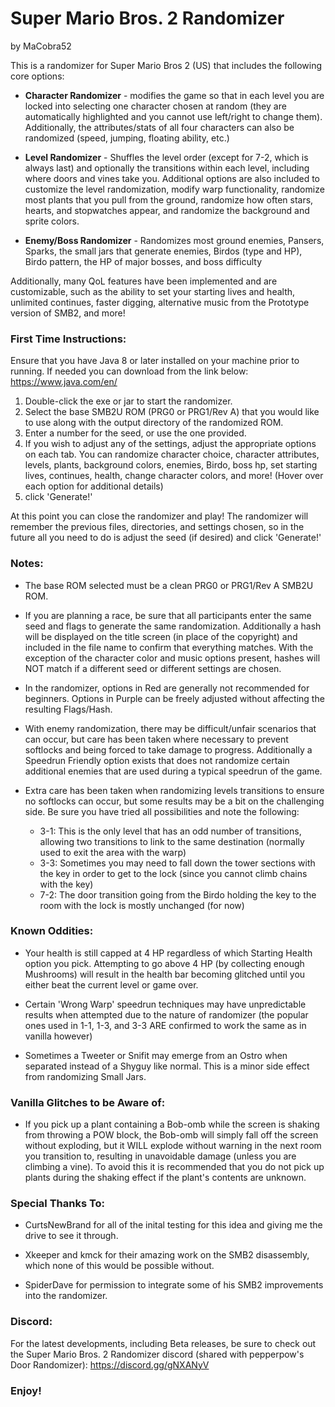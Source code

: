 # Super Mario Bros. 2 Randomizer
by MaCobra52

This is a randomizer for Super Mario Bros 2 (US) that includes the following core options:

- **Character Randomizer** - modifies the game so that in each level you are locked into selecting one character chosen at random (they are automatically highlighted and you cannot use left/right to change them). Additionally, the attributes/stats of all four characters can also be randomized (speed, jumping, floating ability, etc.)

- **Level Randomizer** - Shuffles the level order (except for 7-2, which is always last) and optionally the transitions within each level, including where doors and vines take you. Additional options are also included to customize the level randomization, modify warp functionality, randomize most plants that you pull from the ground, randomize how often stars, hearts, and stopwatches appear, and randomize the background and sprite colors.

- **Enemy/Boss Randomizer** - Randomizes most ground enemies, Pansers, Sparks, the small jars that generate enemies, Birdos (type and HP), Birdo pattern, the HP of major bosses, and boss difficulty

Additionally, many QoL features have been implemented and are customizable, such as the ability to set your starting lives and health, unlimited continues, faster digging, alternative music from the Prototype version of SMB2, and more!


### First Time Instructions:

Ensure that you have Java 8 or later installed on your machine prior to running. If needed you can download from the link below:
https://www.java.com/en/

1. Double-click the exe or jar to start the randomizer.
2. Select the base SMB2U ROM (PRG0 or PRG1/Rev A) that you would like to use along with the output directory of the randomized ROM.
3. Enter a number for the seed, or use the one provided.
4. If you wish to adjust any of the settings, adjust the appropriate options on each tab. You can randomize character choice, character attributes, levels, plants, background colors, enemies, Birdo, boss hp, set starting lives, continues, health, change character colors, and more! (Hover over each option for additional details)
5. click 'Generate!'

At this point you can close the randomizer and play! The randomizer will remember the previous files, directories, and settings chosen, so in the future all you need to do is adjust the seed (if desired) and click 'Generate!'


### Notes:

- The base ROM selected must be a clean PRG0 or PRG1/Rev A SMB2U ROM.

- If you are planning a race, be sure that all participants enter the same seed and flags to generate the same randomization. Additionally a hash will be displayed on the title screen (in place of the copyright) and included in the file name to confirm that everything matches. With the exception of the character color and music options present, hashes will NOT match if a different seed or different settings are chosen.

- In the randomizer, options in Red are generally not recommended for beginners. Options in Purple can be freely adjusted without affecting the resulting Flags/Hash.

- With enemy randomization, there may be difficult/unfair scenarios that can occur, but care has been taken where necessary to prevent softlocks and being forced to take damage to progress. Additionally a Speedrun Friendly option exists that does not randomize certain additional enemies that are used during a typical speedrun of the game.

- Extra care has been taken when randomizing levels transitions to ensure no softlocks can occur, but some results may be a bit on the challenging side. Be sure you have tried all possibilities and note the following:
  - 3-1: This is the only level that has an odd number of transitions, allowing two transitions to link to the same destination (normally used to exit the area with the warp)
  - 3-3: Sometimes you may need to fall down the tower sections with the key in order to get to the lock (since you cannot climb chains with the key)
  - 7-2: The door transition going from the Birdo holding the key to the room with the lock is mostly unchanged (for now)


### Known Oddities:

- Your health is still capped at 4 HP regardless of which Starting Health option you pick. Attempting to go above 4 HP (by collecting enough Mushrooms) will result in the health bar becoming glitched until you either beat the current level or game over.

- Certain 'Wrong Warp' speedrun techniques may have unpredictable results when attempted due to the nature of randomizer (the popular ones used in 1-1, 1-3, and 3-3 ARE confirmed to work the same as in vanilla however)

- Sometimes a Tweeter or Snifit may emerge from an Ostro when separated instead of a Shyguy like normal. This is a minor side effect from randomizing Small Jars.


### Vanilla Glitches to be Aware of:

- If you pick up a plant containing a Bob-omb while the screen is shaking from throwing a POW block, the Bob-omb will simply fall off the screen without exploding, but it WILL explode without warning in the next room you transition to, resulting in unavoidable damage (unless you are climbing a vine). To avoid this it is recommended that you do not pick up plants during the shaking effect if the plant's contents are unknown.


### Special Thanks To: 

- CurtsNewBrand for all of the inital testing for this idea and giving me the drive to see it through.

- Xkeeper and kmck for their amazing work on the SMB2 disassembly, which none of this would be possible without.

- SpiderDave for permission to integrate some of his SMB2 improvements into the randomizer.

### Discord:

For the latest developments, including Beta releases, be sure to check out the Super Mario Bros. 2 Randomizer discord (shared with pepperpow's Door Randomizer):
https://discord.gg/gNXANyV

### Enjoy!
